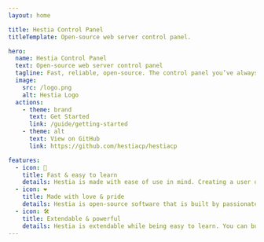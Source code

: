 ```yaml
---
layout: home

title: Hestia Control Panel
titleTemplate: Open-source web server control panel.

hero:
  name: Hestia Control Panel
  text: Open-source web server control panel
  tagline: Fast, reliable, open-source. The control panel you’ve always wanted is just 3 commands away.
  image:
    src: /logo.png
    alt: Hestia Logo
  actions:
    - theme: brand
      text: Get Started
      link: /guide/getting-started
    - theme: alt
      text: View on GitHub
      link: https://github.com/hestiacp/hestiacp

features:
  - icon: 🚀
    title: Fast & easy to learn
    details: Hestia is made with ease of use in mind. Creating a user or a website is as easy as clicking a button and filling up a couple of fields, while advanced features are easily accessible.
  - icon: ❤️
    title: Made with love & pride
    details: Hestia is open-source software that is built by passionate people from around the world. This means that the code is reviewed by multiple people and that anybody can contribute to it!
  - icon: 🛠️
    title: Extendable & powerful
    details: Hestia is extendable while being easy to learn. You can build your own themes, web templates, quick install applications and can interact with it using third party software via its API.
---
```

